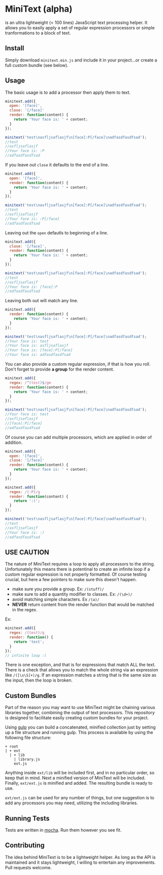 # MiniText (alpha)
is an ultra lightweight (< 100 lines) JavaScript text processing helper. It allows you to easily apply a set of regular expression processors or simple tranformations to a block of text.

## Install
Simply download `minitext.min.js` and include it in your project...or create a full custom bundle (see below).

## Usage
The basic usage is to add a processor then apply them to text.

```javascript
minitext.add({
  open: '[face]',
  close: '[/face]'
  render: function(content) {
    return 'Your face is: ' + content;
  }
});

minitext('test\nasfljsaflasjf\n[face]:P[/face]\nadfasdfasdfsad');
//test
//asfljsaflasjf
//Your face is: :P
//adfasdfasdfsad
```

If you leave out `close` it defaults to the end of a line.

```javascript
minitext.add({
  open: '[face]',
  render: function(content) {
    return 'Your face is: ' + content;
  }
});

minitext('test\nasfljsaflasjf\n[face]:P[/face]\nadfasdfasdfsad');
//test
//asfljsaflasjf
//Your face is: :P[/face]
//adfasdfasdfsad
```

Leaving out the `open` defautls to beginning of a line.
```javascript
minitext.add({
  close: '[/face]',
  render: function(content) {
    return 'Your face is: ' + content;
  }
});

minitext('test\nasfljsaflasjf\n[face]:P[/face]\nadfasdfasdfsad');
//test
//asfljsaflasjf
//Your face is: [face]:P
//adfasdfasdfsad
```

Leaving both out will match any line.

```javascript
minitext.add({
  render: function(content) {
    return 'Your face is: ' + content;
  }
});

minitext('test\nasfljsaflasjf\n[face]:P[/face]\nadfasdfasdfsad');
//Your face is: test
//Your face is: asfljsaflasjf
//Your face is: [face]:P[/face]
//Your face is: adfasdfasdfsad
```

You can also provide a custom regular expression, if that is how you roll. Don't forget to provide **a group** for the render content.

```javascript
minitext.add({
  regex: /^(test)$/gm
  render: function(content) {
    return 'Your face is: ' + content;
  }
});

minitext('test\nasfljsaflasjf\n[face]:P[/face]\nadfasdfasdfsad');
//Your face is: test
//asfljsaflasjf
//[face]:P[/face]
//adfasdfasdfsad
```

Of course you can add multiple processors, which are applied in order of addition.

```javascript
minitext.add({
  open: '[face]',
  close: '[/face]'
  render: function(content) {
    return 'Your face is: ' + content;
  }
});

minitext.add({
  regex: /(:P)/g
  render: function(content) {
    return ':)';
  }
});

minitext('test\nasfljsaflasjf\n[face]:P[/face]\nadfasdfasdfsad');
//test
//asfljsaflasjf
//Your face is: :)
//adfasdfasdfsad
```

## USE CAUTION
The nature of MiniText requires a loop to apply all processors to the string. Unfortunately this means there is potentinal to create an infinite loop if a custom regular expression is not properly formatted. Of course testing crucial, but here a few pointers to make sure this doesn't happen.

* make sure you provide a group. Ex: `/(stuff)/`
* make sure to add a quantity modifier to classes. Ex: `/(\d+)/`
* avoid matching simple characters. Ex `/(a)/`
* **NEVER** return content from the render function that would be matched in the regex.

Ex:
```javascript
minitext.add({
  regex: /(test)/g
  render: function() {
    return 'test';
  }
});
// infinite loop :(
```

There is one exception, and that is for expressions that match ALL the text. There is a check that allows you to match the whole string via an expression like `/([\s\S]+)/g`. If an expression matches a string that is the same size as the input, then the loop is broken.


## Custom Bundles
Part of the reason you may want to use MiniText might be chaining various libraries together, combining the output of text processors. This repository is designed to facilitate easily creating custom bundles for your project.

Using [gulp](http://gulpjs.com/) you can build a concatenated, minified collection just by setting up a file structure and running gulp. This process is available by using the following file structure:

```
+ root
| + ext
  | + lib
    | library.js
    ext.js
```

Anything inside `ext/lib` will be included first, and in no particular order, so keep that in mind. Next a minified version of MiniText will be included. Finally, `ext/ext.js` is minified and added. The resulting bundle is ready to use.

`ext/ext.js` can be used for any number of things, but one suggestion is to add any processors you may need, utilizing the including libraries.

## Running Tests
Tests are written in [mocha](http://mochajs.org/). Run them however you see fit.

## Contributing
The idea behind MiniText is to be a lightweight helper. As long as the API is maintained and it stays lightweight, I willing to entertain any improvements. Pull requests welcome.
